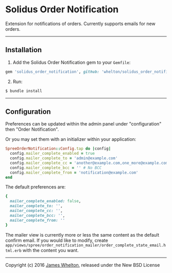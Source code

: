 # Solidus Order Notification

Extension for notifications of orders.
Currently supports emails for new orders.

---

## Installation

1. Add the Solidus Order Notification gem to your `Gemfile`:
  ```ruby
  gem 'solidus_order_notification', github: 'whelton/solidus_order_notification', branch: 'master'
  ```

2. Run:
  ```sh
  $ bundle install
  ```

---

## Configuration

Preferences can be updated within the admin panel under "configuration" then "Order Notification".

Or you may set them with an initializer within your application:

```ruby
SpreeOrderNotification::Config.tap do |config|
  config.mailer_complete_enabled = true
  config.mailer_complete_to = 'admin@example.com'
  config.mailer_complete_cc = 'another@example.com,one_more@example.com' # Multiple
  config.mailer_complete_bcc = '' # No BCC
  config.mailer_complete_from = 'notification@example.com'
end
```

The default preferences are:

```ruby
{
  mailer_complete_enabled: false,
  mailer_complete_to: '',
  mailer_complete_cc: '',
  mailer_complete_bcc: '',
  mailer_complete_from: ''
}
```

The mailer view is currently more or less the same content as the default confirm email.
If you would like to modify, create `app/views/spree/order_notification_mailer/order_complete_state_email.html.erb` with the content you want.

---

Copyright (c) 2016 [James Whelton](https://github.com/Whelton), released under the New BSD License
